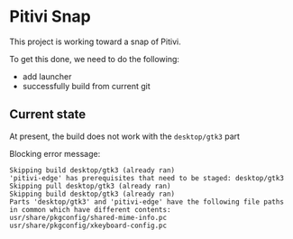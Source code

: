 # Pitivi Snap

This project is working toward a snap of Pitivi.

To get this done, we need to do the following:
 - add launcher
 - successfully build from current git

## Current state

At present, the build does not work with the `desktop/gtk3` part

Blocking error message:

```
Skipping build desktop/gtk3 (already ran)
'pitivi-edge' has prerequisites that need to be staged: desktop/gtk3
Skipping pull desktop/gtk3 (already ran)
Skipping build desktop/gtk3 (already ran)
Parts 'desktop/gtk3' and 'pitivi-edge' have the following file paths in common which have different contents:
usr/share/pkgconfig/shared-mime-info.pc
usr/share/pkgconfig/xkeyboard-config.pc
```

 
